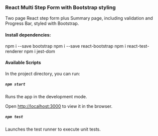 ### React Multi Step Form with Bootstrap styling

Two page React step form plus Summary page, including validation and Progress Bar, styled with Bootstrap.

#### Install dependencies:

npm i --save bootstrap
npm i --save react-bootstrap
npm i react-test-renderer
npm i jest-dom

#### Available Scripts

In the project directory, you can run:

##### `npm start`

Runs the app in the development mode.

Open [http://localhost:3000](http://localhost:3000) to view it in the browser.

##### `npm test`

Launches the test runner to execute unit tests.
